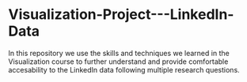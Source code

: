 # Visualization-Project---LinkedIn-Data
In this repository we use the skills and techniques we learned in the Visualization course to further understand and provide comfortable accesability to the LinkedIn data following multiple research questions.
